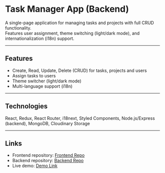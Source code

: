 # Task Manager App (Backend)

A single-page application for managing tasks and projects with full CRUD functionality.  
Features user assignment, theme switching (light/dark mode), and internationalization (i18n) support.

---

## Features

- Create, Read, Update, Delete (CRUD) for tasks, projects and users
- Assign tasks to users  
- Theme switcher (light/dark mode)  
- Multi-language support (i18n)  

---

## Technologies

React, Redux, React Router, i18next, Styled Components, Node.js/Express (backend), MongoDB, Cloudinary Storage

---

## Links

- Frontend repository: [Frontend Repo](https://github.com/Vybyranyi/Tracky_app)  
- Backend repository: [Backend Repo](https://github.com/Vybyranyi/Tracky_server)  
- Live demo: [Demo Link](https://trackyapp.netlify.app/)  
